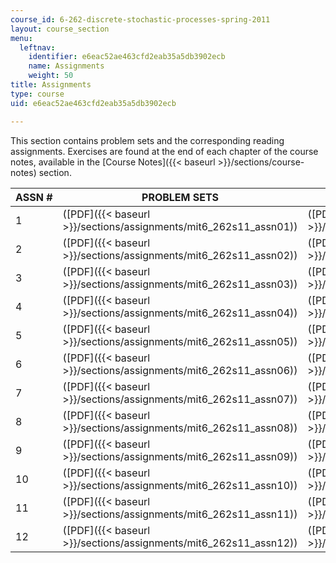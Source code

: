 ```yaml
---
course_id: 6-262-discrete-stochastic-processes-spring-2011
layout: course_section
menu:
  leftnav:
    identifier: e6eac52ae463cfd2eab35a5db3902ecb
    name: Assignments
    weight: 50
title: Assignments
type: course
uid: e6eac52ae463cfd2eab35a5db3902ecb

---
```


This section contains problem sets and the corresponding reading assignments. Exercises are found at the end of each chapter of the course notes, available in the [Course Notes]({{< baseurl >}}/sections/course-notes) section.

| ASSN # | PROBLEM SETS | SOLUTIONS |
| --- | --- | --- |
| 1 | ([PDF]({{< baseurl >}}/sections/assignments/mit6_262s11_assn01)) | ([PDF]({{< baseurl >}}/sections/assignments/mit6_262s11_assn01_sol)) |
| 2 | ([PDF]({{< baseurl >}}/sections/assignments/mit6_262s11_assn02)) | ([PDF]({{< baseurl >}}/sections/assignments/mit6_262s11_assn02_sol)) |
| 3 | ([PDF]({{< baseurl >}}/sections/assignments/mit6_262s11_assn03)) | ([PDF]({{< baseurl >}}/sections/assignments/mit6_262s11_assn03_sol)) |
| 4 | ([PDF]({{< baseurl >}}/sections/assignments/mit6_262s11_assn04)) | ([PDF]({{< baseurl >}}/sections/assignments/mit6_262s11_assn04_sol)) |
| 5 | ([PDF]({{< baseurl >}}/sections/assignments/mit6_262s11_assn05)) | ([PDF]({{< baseurl >}}/sections/assignments/mit6_262s11_assn05_sol)) |
| 6 | ([PDF]({{< baseurl >}}/sections/assignments/mit6_262s11_assn06)) | ([PDF]({{< baseurl >}}/sections/assignments/mit6_262s11_assn06_sol)) |
| 7 | ([PDF]({{< baseurl >}}/sections/assignments/mit6_262s11_assn07)) | ([PDF]({{< baseurl >}}/sections/assignments/mit6_262s11_assn07_sol)) |
| 8 | ([PDF]({{< baseurl >}}/sections/assignments/mit6_262s11_assn08)) | ([PDF]({{< baseurl >}}/sections/assignments/mit6_262s11_assn08_sol)) |
| 9 | ([PDF]({{< baseurl >}}/sections/assignments/mit6_262s11_assn09)) | ([PDF]({{< baseurl >}}/sections/assignments/mit6_262s11_assn09_sol)) |
| 10 | ([PDF]({{< baseurl >}}/sections/assignments/mit6_262s11_assn10)) | ([PDF]({{< baseurl >}}/sections/assignments/mit6_262s11_assn10_sol)) |
| 11 | ([PDF]({{< baseurl >}}/sections/assignments/mit6_262s11_assn11)) | ([PDF]({{< baseurl >}}/sections/assignments/mit6_262s11_assn11_sol)) |
| 12 | ([PDF]({{< baseurl >}}/sections/assignments/mit6_262s11_assn12)) | ([PDF]({{< baseurl >}}/sections/assignments/mit6_262s11_assn12_sol))